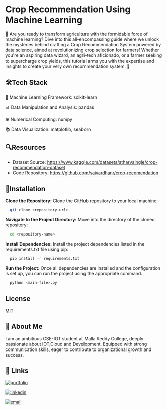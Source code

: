 
# Crop Recommendation Using Machine Learning

🌱 Are you ready to transform agriculture with the formidable force of machine learning? Dive into this all-encompassing guide where we unlock the mysteries behind crafting a Crop Recommendation System powered by data science, aimed at revolutionizing crop selection for farmers! Whether you're an aspiring data wizard, an agri-tech aficionado, or a farmer seeking to supercharge crop yields, this tutorial arms you with the expertise and insights to create your very own recommendation system. 🚀


## 🛠️Tech Stack

🧠 Machine Learning Framework: scikit-learn

📊 Data Manipulation and Analysis: pandas

⚙️ Numerical Computing: numpy

📚 Data Visualization: matplotlib, seaborn

## 🔍Resources
- Dataset Source: https://www.kaggle.com/datasets/atharvaingle/crop-recommendation-dataset
- Code Repository: https://github.com/saivardhanr/crop-recomendation
## 🔧Installation

**Clone the Repository:** Clone the GitHub repository to your local machine:

```bash
  git clone <repository-url>
```
    
**Navigate to the Project Directory:** Move into the directory of the cloned repository:

```bash
  cd <repository-name>
```

**Install Dependencies:** Install the project dependencies listed in the requirements.txt file using pip:

```bash
  pip install -r requirements.txt
```

**Run the Project:** Once all dependencies are installed and the configuration is set up, you can run the project using the appropriate command. 

```bash
  python <main-file>.py
```

## License

[MIT](https://choosealicense.com/licenses/mit/)


## 🚀 About Me
I am an ambitious CSE-IOT student at Malla Reddy College, deeply passionate about IOT,Cloud and Development. Equipped with strong communication skills, eager to contribute to organizational growth and success.


## 🔗 Links
[![portfolio](https://img.shields.io/badge/my_portfolio-000?style=for-the-badge&logo=ko-fi&logoColor=white)](https://saivardhanreddy.netlify.app/)

[![linkedin](https://img.shields.io/badge/linkedin-0A66C2?style=for-the-badge&logo=linkedin&logoColor=white)](https://www.linkedin.com/in/sai-vardhan-reddy-8312a5256/)

[![email](https://img.shields.io/badge/email-0077B5?style=for-the-badge&logo=gmail&logoColor=white)](mailto:saivardhanr05@gmail.com)


